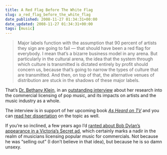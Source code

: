```yaml
---
title: A Red Flag Before The White Flag
slug: a_red_flag_before_the_white_flag
date_published: 2008-11-27 01:34:31+00:00
date_updated: 2008-11-27 01:34:31+00:00
tags: [music]
---
```

> Major labels function with the assumption that 90 percent of artists they sign are going to fail — that should have been a red flag for everybody. I mean that’s a bizarre business model in any arena. But particularly in the cultural arena, the idea that the system through which culture is transmitted is dictated entirely by profit should concern us, because that’s going to narrow the types of culture that are transmitted. And then, on top of that, the alternative venues of distribution are stuck in the shadows of these major labels.

That’s [Dr. Bethany Klein](https://ahc.leeds.ac.uk/media/staff/323/professor-bethany-klein), in an [outstanding interview](https://web.archive.org/web/20090225142952/http://www.miller-mccune.com/article/rock-star-brought-to-you-by-huge-advertiser) about her research into the commercial licensing of pop music, and its impacts on artists and the music industry as a whole.

The interview is in support of her upcoming book *[As Heard on TV](http://www.amazon.com/gp/product/0754666654?ie=UTF8&amp;tag=2020-20&amp;linkCode=as2&amp;camp=1789&amp;creative=390957&amp;creativeASIN=0754666654)* and you can [read her dissertation](https://repository.upenn.edu/dissertations/AAI3246180/) on the topic as well.

If you’re so inclined, a few years ago I’d [ranted about Bob Dylan’s appearance in a Victoria’s Secret ad](/2004/04/great-moments-i), which certainly marks a nadir in the realm of musicians licensing popular music for commercials. Not because he was “selling out” (I don’t believe in that idea), but because he is so damn unsexy.
